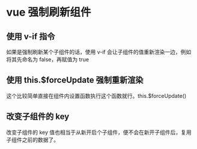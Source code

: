 # vue 强制刷新组件

## 使用 v-if 指令

如果是强制刷新某个子组件的话，使用 v-if 会让子组件的值重新渲染一边，例如将其先命名为 false，再赋值为 true

## 使用 this.\$forceUpdate 强制重新渲染

这个比较简单直接在组件内设置函数执行这个函数就行。this.\$forceUpdate()

## 改变子组件的 key

改变子组件的 key 值也相当于从新开启个子组件，便不会在新开子组件后，复用子组件之前的数据了。

